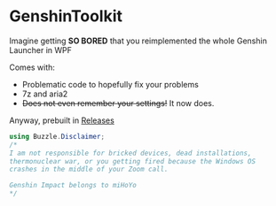 # GenshinToolkit

Imagine getting **SO BORED** that you reimplemented the whole Genshin Launcher in WPF

Comes with:
- Problematic code to hopefully fix your problems
- 7z and aria2
- ~~Does not even remember your settings!~~ It now does.

Anyway, prebuilt in [Releases](https://github.com/ohaiibuzzle/GSToolkit/releases)

```c#
using Buzzle.Disclaimer;
/*
I am not responsible for bricked devices, dead installations,
thermonuclear war, or you getting fired because the Windows OS
crashes in the middle of your Zoom call.

Genshin Impact belongs to miHoYo
*/
```
